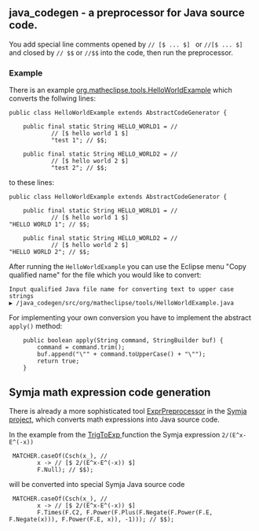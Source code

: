## java_codegen - a preprocessor for Java source code.

You add special line comments opened by  `// [$ ... $] ` or  `//[$ ... $] ` and closed by `// $$` or `//$$` into the code, then run the preprocessor.

### Example

There is an example [org.matheclipse.tools.HelloWorldExample](https://github.com/axkr/java_codegen/blob/master/java_codegen/java_codegen/src/org/matheclipse/tools/HelloWorldExample.java) which converts the follwing lines:

```
public class HelloWorldExample extends AbstractCodeGenerator {

	public final static String HELLO_WORLD1 = //
			// [$ hello world 1 $]
			"test 1"; // $$;

	public final static String HELLO_WORLD2 = //
			// [$ hello world 2 $]
			"test 2"; // $$;
```

to these lines:

```
public class HelloWorldExample extends AbstractCodeGenerator {

	public final static String HELLO_WORLD1 = //
			// [$ hello world 1 $]
"HELLO WORLD 1"; // $$;

	public final static String HELLO_WORLD2 = //
			// [$ hello world 2 $]
"HELLO WORLD 2"; // $$;
```

After running the `HelloWorldExample` you can use the Eclipse menu "Copy qualified name" for the file which you would like to convert:

```
Input qualified Java file name for converting text to upper case strings
▶ /java_codegen/src/org/matheclipse/tools/HelloWorldExample.java
```

For implementing your own conversion you have to implement the abstract `apply()` method:

```
	public boolean apply(String command, StringBuilder buf) {
		command = command.trim();
		buf.append("\"" + command.toUpperCase() + "\"");
		return true;
	}
```
## Symja math expression code generation

There is already a more sophisticated tool [ExprPreprocessor](https://github.com/axkr/symja_android_library/blob/master/symja_android_library/tools/src/main/java/org/matheclipse/core/preprocessor/ExprPreprocessor.java) 
 in the [Symja project](https://github.com/axkr/symja_android_library), which converts math expressions into Java source code.

In the example from the [TrigToExp ](https://github.com/axkr/symja_android_library/blob/master/symja_android_library/matheclipse-core/src/main/java/org/matheclipse/core/reflection/system/TrigToExp.java) 
function the Symja expression `2/(E^x-E^(-x))` 

```
 MATCHER.caseOf(Csch(x_), //
  		x -> // [$ 2/(E^x-E^(-x)) $]
 		F.Null); // $$);
```

will be converted into special Symja Java source code
```
 MATCHER.caseOf(Csch(x_), //
  		x -> // [$ 2/(E^x-E^(-x)) $]
 		F.Times(F.C2, F.Power(F.Plus(F.Negate(F.Power(F.E, F.Negate(x))), F.Power(F.E, x)), -1))); // $$);
```


